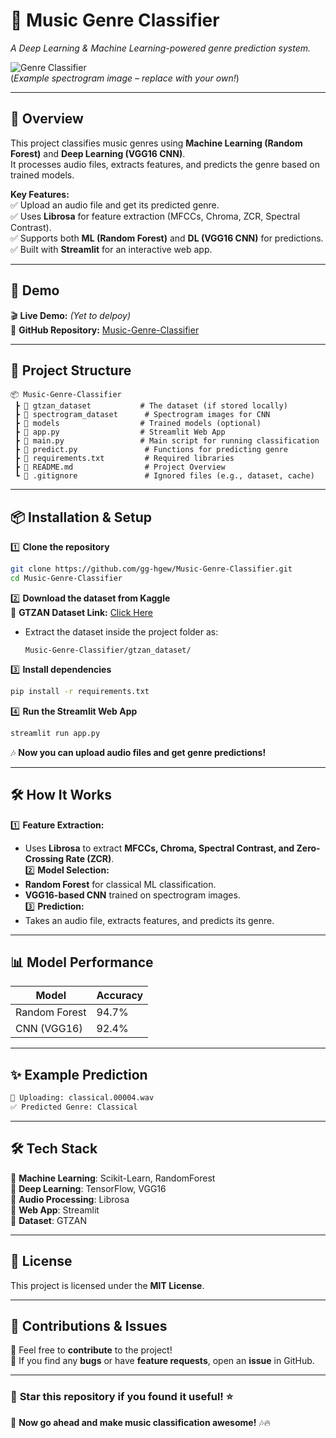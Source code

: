 # 🎵 Music Genre Classifier  
*A Deep Learning & Machine Learning-powered genre prediction system.*  

![Genre Classifier](https://user-images.githubusercontent.com/674621/71187872-fb6de800-2269-11ea-9009-72c8164dfd57.png)  
(*Example spectrogram image – replace with your own!*)

---

## 📌 Overview  
This project classifies music genres using **Machine Learning (Random Forest)** and **Deep Learning (VGG16 CNN)**.  
It processes audio files, extracts features, and predicts the genre based on trained models.

**Key Features:**  
✅ Upload an audio file and get its predicted genre.  
✅ Uses **Librosa** for feature extraction (MFCCs, Chroma, ZCR, Spectral Contrast).  
✅ Supports both **ML (Random Forest)** and **DL (VGG16 CNN)** for predictions.  
✅ Built with **Streamlit** for an interactive web app.  

---

## 🚀 Demo  
🎬 **Live Demo:** *(Yet to delpoy)*  
🔗 **GitHub Repository:** [Music-Genre-Classifier](https://github.com/gg-hgew/Music-Genre-Classifier)  

---

## 📂 Project Structure  
```plaintext
📦 Music-Genre-Classifier
 ┣ 📂 gtzan_dataset           # The dataset (if stored locally)
 ┣ 📂 spectrogram_dataset      # Spectrogram images for CNN
 ┣ 📂 models                  # Trained models (optional)
 ┣ 📜 app.py                  # Streamlit Web App
 ┣ 📜 main.py                 # Main script for running classification
 ┣ 📜 predict.py               # Functions for predicting genre
 ┣ 📜 requirements.txt         # Required libraries
 ┣ 📜 README.md                # Project Overview
 ┗ 📜 .gitignore               # Ignored files (e.g., dataset, cache)
```

---

## 📦 Installation & Setup  
1️⃣ **Clone the repository**  
```bash
git clone https://github.com/gg-hgew/Music-Genre-Classifier.git
cd Music-Genre-Classifier
```

2️⃣ **Download the dataset from Kaggle**  
🔗 **GTZAN Dataset Link:** [Click Here](https://www.kaggle.com/datasets/andradaolteanu/gtzan-dataset-music-genre-classification)  
- Extract the dataset inside the project folder as:  
  ```
  Music-Genre-Classifier/gtzan_dataset/
  ```

3️⃣ **Install dependencies**  
```bash
pip install -r requirements.txt
```

4️⃣ **Run the Streamlit Web App**  
```bash
streamlit run app.py
```
🎶 **Now you can upload audio files and get genre predictions!**  

---

## 🛠️ How It Works  
1️⃣ **Feature Extraction:**  
   - Uses **Librosa** to extract **MFCCs, Chroma, Spectral Contrast, and Zero-Crossing Rate (ZCR)**.  
2️⃣ **Model Selection:**  
   - **Random Forest** for classical ML classification.  
   - **VGG16-based CNN** trained on spectrogram images.  
3️⃣ **Prediction:**  
   - Takes an audio file, extracts features, and predicts its genre.  

---

## 📊 Model Performance  
| Model            | Accuracy |
|-----------------|----------|
| Random Forest   | 94.7%    |
| CNN (VGG16)     | 92.4%    |

---

## ✨ Example Prediction  
```bash
🎵 Uploading: classical.00004.wav
✅ Predicted Genre: Classical
```

---

## 🛠 Tech Stack  
🔹 **Machine Learning**: Scikit-Learn, RandomForest  
🔹 **Deep Learning**: TensorFlow, VGG16  
🔹 **Audio Processing**: Librosa  
🔹 **Web App**: Streamlit  
🔹 **Dataset**: GTZAN  

---

## 📜 License  
This project is licensed under the **MIT License**.  

---

## 🤝 Contributions & Issues  
🙌 Feel free to **contribute** to the project!  
📌 If you find any **bugs** or have **feature requests**, open an **issue** in GitHub.  

---

### 🌟 **Star this repository if you found it useful!** ⭐  
🚀 **Now go ahead and make music classification awesome!** 🎶🔥  

